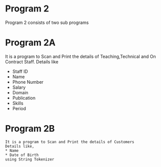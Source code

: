 # Program 2
  Program 2 consists of two sub programs

# Program 2A
  It is a program to Scan and Print the details of Teaching,Technical and On Contract Staff.
  Details like
  * Staff ID
  * Name
  * Phone Number
  * Salary
  * Domain
  * Publication
  * Skills
  * Period
  
# Program 2B
    It is a program to Scan and Print the details of Customers 
    Details like,
    * Name
    * Date of Birth
    using String Tokenizer
